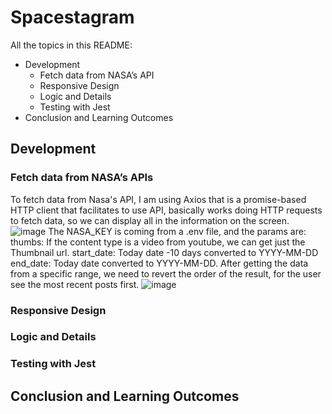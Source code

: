 # Spacestagram

All the topics in this README:
* Development
  * Fetch data from NASA’s API
  * Responsive Design
  * Logic and Details
  * Testing with Jest
* Conclusion and Learning Outcomes

## Development

### Fetch data from NASA’s APIs
To fetch data from Nasa's API, I am using Axios that is a promise-based HTTP client that facilitates to use API, basically works doing HTTP requests to fetch data, so we can display all in the information on the screen.
![image](https://user-images.githubusercontent.com/53789339/133918007-74d99b1b-6aa8-4e57-b163-ee5fa56b67eb.png)
The NASA_KEY is coming from a .env file, and the params are:
thumbs: If the content type is a video from youtube, we can get just the Thumbnail url.
start_date: Today date -10 days converted to YYYY-MM-DD
end_date: Today date converted to YYYY-MM-DD.
After getting the data from a specific range, we need to revert the order of the result, for the user see the most recent posts first.
![image](https://user-images.githubusercontent.com/53789339/133918157-6d0dce65-9cc8-4411-ac99-1d02213ef954.png)

### Responsive Design
### Logic and Details
### Testing with Jest

## Conclusion and Learning Outcomes
